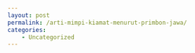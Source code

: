 ```yaml
---
layout: post
permalink: /arti-mimpi-kiamat-menurut-primbon-jawa/
categories:
    - Uncategorized
---
```


